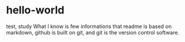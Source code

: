 # hello-world
test, study
What I know is few informations that readme is based on markdown, github is built on git, and git is the version control software.

